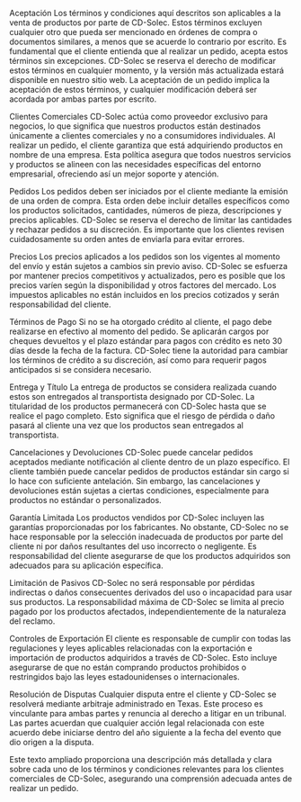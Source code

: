 Aceptación
Los términos y condiciones aquí descritos son aplicables a la venta de productos por parte de CD-Solec. Estos términos excluyen cualquier otro que pueda ser mencionado en órdenes de compra o documentos similares, a menos que se acuerde lo contrario por escrito. Es fundamental que el cliente entienda que al realizar un pedido, acepta estos términos sin excepciones. CD-Solec se reserva el derecho de modificar estos términos en cualquier momento, y la versión más actualizada estará disponible en nuestro sitio web. La aceptación de un pedido implica la aceptación de estos términos, y cualquier modificación deberá ser acordada por ambas partes por escrito.


Clientes Comerciales
CD-Solec actúa como proveedor exclusivo para negocios, lo que significa que nuestros productos están destinados únicamente a clientes comerciales y no a consumidores individuales. Al realizar un pedido, el cliente garantiza que está adquiriendo productos en nombre de una empresa. Esta política asegura que todos nuestros servicios y productos se alineen con las necesidades específicas del entorno empresarial, ofreciendo así un mejor soporte y atención.


Pedidos
Los pedidos deben ser iniciados por el cliente mediante la emisión de una orden de compra. Esta orden debe incluir detalles específicos como los productos solicitados, cantidades, números de pieza, descripciones y precios aplicables. CD-Solec se reserva el derecho de limitar las cantidades y rechazar pedidos a su discreción. Es importante que los clientes revisen cuidadosamente su orden antes de enviarla para evitar errores.


Precios
Los precios aplicados a los pedidos son los vigentes al momento del envío y están sujetos a cambios sin previo aviso. CD-Solec se esfuerza por mantener precios competitivos y actualizados, pero es posible que los precios varíen según la disponibilidad y otros factores del mercado. Los impuestos aplicables no están incluidos en los precios cotizados y serán responsabilidad del cliente.


Términos de Pago
Si no se ha otorgado crédito al cliente, el pago debe realizarse en efectivo al momento del pedido. Se aplicarán cargos por cheques devueltos y el plazo estándar para pagos con crédito es neto 30 días desde la fecha de la factura. CD-Solec tiene la autoridad para cambiar los términos de crédito a su discreción, así como para requerir pagos anticipados si se considera necesario.


Entrega y Título
La entrega de productos se considera realizada cuando estos son entregados al transportista designado por CD-Solec. La titularidad de los productos permanecerá con CD-Solec hasta que se realice el pago completo. Esto significa que el riesgo de pérdida o daño pasará al cliente una vez que los productos sean entregados al transportista.


Cancelaciones y Devoluciones
CD-Solec puede cancelar pedidos aceptados mediante notificación al cliente dentro de un plazo específico. El cliente también puede cancelar pedidos de productos estándar sin cargo si lo hace con suficiente antelación. Sin embargo, las cancelaciones y devoluciones están sujetas a ciertas condiciones, especialmente para productos no estándar o personalizados.


Garantía Limitada
Los productos vendidos por CD-Solec incluyen las garantías proporcionadas por los fabricantes. No obstante, CD-Solec no se hace responsable por la selección inadecuada de productos por parte del cliente ni por daños resultantes del uso incorrecto o negligente. Es responsabilidad del cliente asegurarse de que los productos adquiridos son adecuados para su aplicación específica.


Limitación de Pasivos
CD-Solec no será responsable por pérdidas indirectas o daños consecuentes derivados del uso o incapacidad para usar sus productos. La responsabilidad máxima de CD-Solec se limita al precio pagado por los productos afectados, independientemente de la naturaleza del reclamo.


Controles de Exportación
El cliente es responsable de cumplir con todas las regulaciones y leyes aplicables relacionadas con la exportación e importación de productos adquiridos a través de CD-Solec. Esto incluye asegurarse de que no están comprando productos prohibidos o restringidos bajo las leyes estadounidenses o internacionales.


Resolución de Disputas
Cualquier disputa entre el cliente y CD-Solec se resolverá mediante arbitraje administrado en Texas. Este proceso es vinculante para ambas partes y renuncia al derecho a litigar en un tribunal. Las partes acuerdan que cualquier acción legal relacionada con este acuerdo debe iniciarse dentro del año siguiente a la fecha del evento que dio origen a la disputa.


Este texto ampliado proporciona una descripción más detallada y clara sobre cada uno de los términos y condiciones relevantes para los clientes comerciales de CD-Solec, asegurando una comprensión adecuada antes de realizar un pedido.
